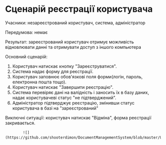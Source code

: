 # Сценарій реєстрації користувача

Учасники: незареєстрований користувач, система, адміністратор

Передумова: немає

Результат: зареєстрований користувач отримує можливість відновлювати данні та отримувати доступ з іншого компьютера

Основний сценарій:
   1. Користувач натискає кнопку "Зареєструватися".
   2. Система надає форму для реєстрації.
   3. Користувач заповнює обов'язкові поля  форми(логін, пароль, електронна пошта тощо).
   4. Користувач натискає "Завершити реєстрацію".
   5. Система перевіряє дані на валідність і заносить їх в базу даних, надає користувачеві статус "не підтверджений".
   6. Адміністратор підтверджує реєстрацію, змінивши статус користувача в базі на "зареєстрований"

Виключні ситуації: користувач натискає "Відміна", форма реєстрації закривається.

            ![](https://github.com/shooterdimon/DocumentManagementSystem/blob/master/UseCases/regestration.png)

